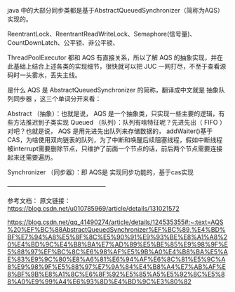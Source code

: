 java 中的大部分同步类都是基于AbstractQueuedSynchronizer（简称为AQS）实现的。

ReentrantLock、ReentrantReadWriteLock、Semaphore(信号量)、CountDownLatch、公平锁、非公平锁、

ThreadPoolExecutor 都和 AQS 有直接关系，所以了解 AQS 的抽象实现，并在此基础上结合上述各类的实现细节，很快就可以把 JUC 一网打尽，不至于查看源码时一头雾水，丢失主线。

是什么
AQS 是 AbstractQueuedSynchronizer 的简称，翻译成中文就是 抽象队列同步器 ，这三个单词分开来看：

Abstract （抽象）：也就是说， AQS 是一个抽象类，只实现一些主要的逻辑，有些方法推迟到子类实现
Queued （队列）：队列有啥特征呢？先进先出（ FIFO ）对吧？也就是说， AQS 是用先进先出队列来存储数据的，
                addWaiter()基于CAS，为啥使用双向链表的队列，为了中断和唤醒后续阻塞线程，假如中断线程被interrupt需要删除节点，只维护了前面一个节点的话，前后两个节点需要连接起来还需要遍历。


Synchronizer （同步器）：即 AQS是 实现同步功能的，基于cas实现




————————————————

参考文档：
原文链接：https://blog.csdn.net/u010785969/article/details/131021572

https://blog.csdn.net/qq_41490274/article/details/124535355#:~:text=AQS%20%EF%BC%88AbstractQueuedSynchronizer%EF%BC%89,%E4%BD%BF%E7%94%A8%E5%8F%8C%E5%90%91%E9%93%BE%E8%A1%A8%20%E4%BD%9C%E4%B8%BA%E7%AD%89%E5%BE%85%E9%98%9F%E5%88%97%EF%BC%8C%E6%98%AF%E5%9B%A0%E4%B8%BA%E5%AE%83%E9%9C%80%E8%A6%81%E6%94%AF%E6%8C%81%E5%9C%A8%E9%98%9F%E5%88%97%E7%9A%84%E4%B8%A4%E7%AB%AF%E8%BF%9B%E8%A1%8C%E6%8F%92%E5%85%A5%E5%92%8C%E5%88%A0%E9%99%A4%E6%93%8D%E4%BD%9C%E3%80%82
